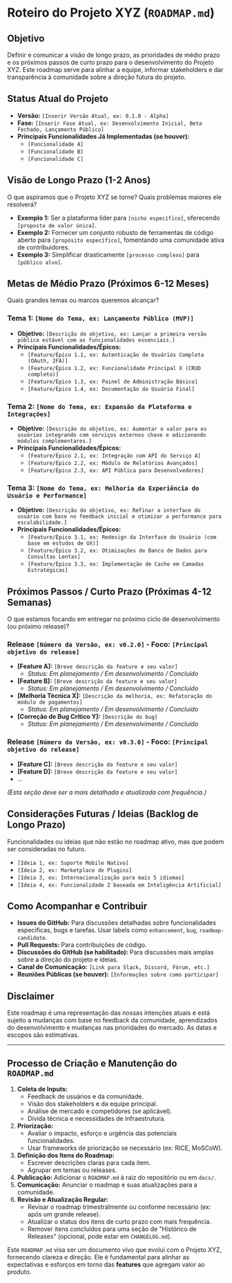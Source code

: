 # Roteiro do Projeto XYZ (`ROADMAP.md`)

## Objetivo

Definir e comunicar a visão de longo prazo, as prioridades de médio prazo e os próximos passos de curto prazo para o desenvolvimento do Projeto XYZ. Este roadmap serve para alinhar a equipe, informar stakeholders e dar transparência à comunidade sobre a direção futura do projeto.

## Status Atual do Projeto

*   **Versão:** `[Inserir Versão Atual, ex: 0.1.0 - Alpha]`
*   **Fase:** `[Inserir Fase Atual, ex: Desenvolvimento Inicial, Beta Fechado, Lançamento Público]`
*   **Principais Funcionalidades Já Implementadas (se houver):**
    *   `[Funcionalidade A]`
    *   `[Funcionalidade B]`
    *   `[Funcionalidade C]`

## Visão de Longo Prazo (1-2 Anos)

O que aspiramos que o Projeto XYZ se torne? Quais problemas maiores ele resolverá?

*   **Exemplo 1:** Ser a plataforma líder para `[nicho específico]`, oferecendo `[proposta de valor única]`.
*   **Exemplo 2:** Fornecer um conjunto robusto de ferramentas de código aberto para `[propósito específico]`, fomentando uma comunidade ativa de contribuidores.
*   **Exemplo 3:** Simplificar drasticamente `[processo complexo]` para `[público alvo]`.

## Metas de Médio Prazo (Próximos 6-12 Meses)

Quais grandes temas ou marcos queremos alcançar?

### Tema 1: `[Nome do Tema, ex: Lançamento Público (MVP)]`
*   **Objetivo:** `[Descrição do objetivo, ex: Lançar a primeira versão pública estável com as funcionalidades essenciais.]`
*   **Principais Funcionalidades/Épicos:**
    *   `[Feature/Épico 1.1, ex: Autenticação de Usuários Completa (OAuth, 2FA)]`
    *   `[Feature/Épico 1.2, ex: Funcionalidade Principal X (CRUD completo)]`
    *   `[Feature/Épico 1.3, ex: Painel de Administração Básico]`
    *   `[Feature/Épico 1.4, ex: Documentação do Usuário Final]`

### Tema 2: `[Nome do Tema, ex: Expansão da Plataforma e Integrações]`
*   **Objetivo:** `[Descrição do objetivo, ex: Aumentar o valor para os usuários integrando com serviços externos chave e adicionando módulos complementares.]`
*   **Principais Funcionalidades/Épicos:**
    *   `[Feature/Épico 2.1, ex: Integração com API do Serviço A]`
    *   `[Feature/Épico 2.2, ex: Módulo de Relatórios Avançados]`
    *   `[Feature/Épico 2.3, ex: API Pública para Desenvolvedores]`

### Tema 3: `[Nome do Tema, ex: Melhoria da Experiência do Usuário e Performance]`
*   **Objetivo:** `[Descrição do objetivo, ex: Refinar a interface do usuário com base no feedback inicial e otimizar a performance para escalabilidade.]`
*   **Principais Funcionalidades/Épicos:**
    *   `[Feature/Épico 3.1, ex: Redesign da Interface do Usuário (com base em estudos de UX)]`
    *   `[Feature/Épico 3.2, ex: Otimizações de Banco de Dados para Consultas Lentas]`
    *   `[Feature/Épico 3.3, ex: Implementação de Cache em Camadas Estratégicas]`

## Próximos Passos / Curto Prazo (Próximas 4-12 Semanas)

O que estamos focando em entregar no próximo ciclo de desenvolvimento (ou próximo release)?

### Release `[Número da Versão, ex: v0.2.0]` - Foco: `[Principal objetivo do release]`
*   **[Feature A]:** `[Breve descrição da feature e seu valor]`
    *   *Status: Em planejamento / Em desenvolvimento / Concluído*
*   **[Feature B]:** `[Breve descrição da feature e seu valor]`
    *   *Status: Em planejamento / Em desenvolvimento / Concluído*
*   **[Melhoria Técnica X]:** `[Descrição da melhoria, ex: Refatoração do módulo de pagamentos]`
    *   *Status: Em planejamento / Em desenvolvimento / Concluído*
*   **[Correção de Bug Crítico Y]:** `[Descrição do bug]`
    *   *Status: Em planejamento / Em desenvolvimento / Concluído*

### Release `[Número da Versão, ex: v0.3.0]` - Foco: `[Principal objetivo do release]`
*   **[Feature C]:** `[Breve descrição da feature e seu valor]`
*   **[Feature D]:** `[Breve descrição da feature e seu valor]`
*   ...

*(Esta seção deve ser a mais detalhada e atualizada com frequência.)*

## Considerações Futuras / Ideias (Backlog de Longo Prazo)

Funcionalidades ou ideias que não estão no roadmap ativo, mas que podem ser consideradas no futuro.

*   `[Ideia 1, ex: Suporte Mobile Nativo]`
*   `[Ideia 2, ex: Marketplace de Plugins]`
*   `[Ideia 3, ex: Internacionalização para mais 5 idiomas]`
*   `[Ideia 4, ex: Funcionalidade Z baseada em Inteligência Artificial]`

## Como Acompanhar e Contribuir

*   **Issues do GitHub:** Para discussões detalhadas sobre funcionalidades específicas, bugs e tarefas. Usar labels como `enhancement`, `bug`, `roadmap-candidate`.
*   **Pull Requests:** Para contribuições de código.
*   **Discussões do GitHub (se habilitado):** Para discussões mais amplas sobre a direção do projeto e ideias.
*   **Canal de Comunicação:** `[Link para Slack, Discord, Fórum, etc.]`
*   **Reuniões Públicas (se houver):** `[Informações sobre como participar]`

## Disclaimer

Este roadmap é uma representação das nossas intenções atuais e está sujeito a mudanças com base no feedback da comunidade, aprendizados do desenvolvimento e mudanças nas prioridades do mercado. As datas e escopos são estimativas.

---

## Processo de Criação e Manutenção do `ROADMAP.md`

1.  **Coleta de Inputs:**
    *   Feedback de usuários e da comunidade.
    *   Visão dos stakeholders e da equipe principal.
    *   Análise de mercado e competidores (se aplicável).
    *   Dívida técnica e necessidades de infraestrutura.
2.  **Priorização:**
    *   Avaliar o impacto, esforço e urgência das potenciais funcionalidades.
    *   Usar frameworks de priorização se necessário (ex: RICE, MoSCoW).
3.  **Definição dos Itens do Roadmap:**
    *   Escrever descrições claras para cada item.
    *   Agrupar em temas ou releases.
4.  **Publicação:** Adicionar o `ROADMAP.md` à raiz do repositório ou em `docs/`.
5.  **Comunicação:** Anunciar o roadmap e suas atualizações para a comunidade.
6.  **Revisão e Atualização Regular:**
    *   Revisar o roadmap trimestralmente ou conforme necessário (ex: após um grande release).
    *   Atualizar o status dos itens de curto prazo com mais frequência.
    *   Remover itens concluídos para uma seção de "Histórico de Releases" (opcional, pode estar em `CHANGELOG.md`).

Este `ROADMAP.md` visa ser um documento vivo que evolui com o Projeto XYZ, fornecendo clareza e direção. Ele é fundamental para alinhar as expectativas e esforços em torno das **features** que agregam valor ao produto.
